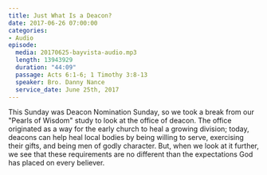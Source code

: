 ```yaml
---
title: Just What Is a Deacon?
date: 2017-06-26 07:00:00
categories:
- Audio
episode:
  media: 20170625-bayvista-audio.mp3
  length: 13943929
  duration: "44:09"
  passage: Acts 6:1-6; 1 Timothy 3:8-13
  speaker: Bro. Danny Nance
  service_date: June 25th, 2017
---
```

This Sunday was Deacon Nomination Sunday, so we took a break from our "Pearls of Wisdom" study to look at the office of deacon. The office originated as a way for the early church to heal a growing division; today, deacons can help heal local bodies by being willing to serve, exercising their gifts, and being men of godly character. But, when we look at it further, we see that these requirements are no different than the expectations God has placed on every believer.